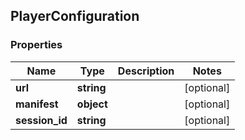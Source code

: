 ## PlayerConfiguration

### Properties
Name | Type | Description | Notes
------------ | ------------- | ------------- | -------------
**url** | **string** |  | [optional] 
**manifest** | **object** |  | [optional] 
**session_id** | **string** |  | [optional] 


